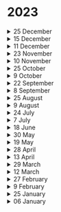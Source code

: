 # 2023

<details>

<summary>25 December</summary>

#### Improvements:

* The license-allowed maximum phone number information for the company is displayed on the top of the settings page of the Callback Phishing product to improve the visibility of the company’s license options.
* The information panel is added to the campaign creation wizard’s target user selection step to inform the system user that users who do not have phone numbers will not receive MFA scenarios in the Phishing Simulation, the Smishing Simulation and the Quishing Simulation products.
* The “Instant Report Message” display speed is increased after some performance improvements in the add-in API for the Microsoft Outlook Desktop Add-In.
* The whitelabeled company’s login screen is displayed instead of the default one if there is an error in the SAML Provider’s error situations related to the SAML configuration.
* The Last Clicked and the Times Clicked column labels are renamed to “Last Scanned” and “Times Scanned” under the Scanned QR Link tab of the campaign details of the Quishing Simulator product.
* Platform’s LDAP integration configuration UI now supports BaseDN and Relative DNs for user object searches for better integration with enterprise-wide LDAP / Active Directory-owning customers.

#### Bug Fixes:

* A bug is resolved where customers without a valid Awareness Educator product license get an error message while creating a new phishing campaign in the Phishing Simulator product.
* A bug is resolved where the excluded IP address is visible in the reports in the Phishing Simulator product.
* A bug is resolved where the recurrences count does not match with the list of recurrences for the multifrequency quishing campaign in the Quishing Simulator product.
* A bug is resolved where exported and downloaded excel/pdf file content does not match with the quishing campaign manager’s UI in the Quishing Simulator product.
* A bug is resolved where the IP address is not displayed correctly in the IP Restriction field of the editor of Rest API Company Setting.
* A bug is resolved where the UI gets stuck instead of displaying an error message while deleting a preselected email template from a phishing scenario if the scenario is used in a campaign in the Phishing Simulator product.
* A bug is resolved where “Invalid Dialing Notice” is allowed to be saved empty even though it is a mandatory field in the Vishing Simulator product.
* A bug is resolved where an error occurs while applying a filter to a custom field column in the “Add Users o Group” screen of the Target Users manager in the Company Settings.
* A bug is resolved where the “Times Submitted” column value does not match with the “Details” popup window’s title in the Quishing Simulator product’s campaign details.
* A bug is resolved where users with idle status are not changed immediately to expired if the investigation status becomes expired in the Incident Responder product.
* A bug is resolved where the Attachment type of simulations is not listed under the Type search criteria while selecting the scenarios while creating a new Phishing Campaign in the Phishing Simulator product.
* A bug is resolved where the target user count does not match with the information displayed in the snack bar while importing target users from a Microsoft Excel file in the platform’s Target Users manager.
* A bug is resolved where the MD5 / SHA512 hash filter does not work after Cluster By Subject or Cluster By Reported By grouping is used in the reported emails list in the Incident Responder product.
* A bug is resolved where multiple campaigns start immediately for multiple selected scenarios instead of a single campaign handling each scenario in the Phishing Simulator product.
* A bug is resolved where an empty tooltip is displayed instead of explaining that “SCIM synced users are not editable” for non-editable target users who are synced by SCIM integration in the platform’s target user manager.

#### New Features:

* Enrolling training to the target users who are successfully quished or smished in a campaign by notifying them via an email now is available in the Quishing Simulator and the Smishing Simulator product.
* IP address query against Virus Total’s reputation database is implemented for Virus Total integration of the Incident Responder product.

</details>

<details>

<summary>15 December</summary>

#### Improvements:

* An inappropriate technical error message is replaced with a human-understandable error message in case of a reported simulation email not matched with any of the simulations on the platform in the Microsoft 365 Phishing Reporter AddIn product.

#### Bug Fixes:

* A bug is resolved where the Microsoft 365 Phishing Reporter AddIn product displays a “This is a phishing email” modal dialogue instead of a “Delete reported email” confirmation dialogue in case the “delete reported email after reporting” option is selected in the configuration of AddIn.
* A bug is resolved where target users’ enrollment status is stuck in the “In Progress” state in case of target user is deleted during training attendance before completing the training in the Awareness Educator Product.
* A bug is resolved where target users’ enrollment does not send a Training Completion Certificate in case of target user is deleted during training attendance before completing the training in the Awareness Educator Product.

#### New Features:

* Enrolling training to the target users who are phished in an email phishing campaign by notifying them via email now is available in the [Phishing Simulator ](https://keepnetlabs.com/products/phishing-simulator)product.
* Physical paper printout quishing with individual mail merged PDF generation for the Quishing Simulator product.
* SCORM proxy training delivery artifacts now report to both the Awareness Educator product and the 3rd party LMS while they are running in the 3rd party LMS of the customer.

</details>

<details>

<summary>11 December</summary>

#### Improvements:

* The phishing email template editor’s error message is improved to better explain that more than 10,485,760 characters long emails are not accepted by the platform in the Phishing Simulator product.
* The smishing text template editor is visually improved by removing large margin whitespace from the left part of the editor.
* Adding less than or equal to 25 target users to less than or equal to 5 target user groups now are processed immediately without queuing to prevent the misunderstanding that newly created small-sized companies are not able to start phishing simulation campaigns.
* API documentation is fixed to help customers to use “/api/investigations” without error.

#### Bug Fixes:

* A bug is resolved where MS Outlook Desktop AddIn is unable to report the suspicious email from the Archived mailbox.
* A bug is resolved where the Status is equal to the “Open” filter does not find any results even though there are many reported emails with Open status in the Incident Responder product.
* A bug is resolved where the target users preview does not include the Phone Number column in the target audience selection pane while a new vishing campaign is created in the Vishing Simulator product.
* A bug is resolved where the default port is assumed to be 389 instead of 636 for LDAPS protocol in the LDAP integration in the Company Settings.
* A bug is resolved where an MSSP gets an “Object reference not set to an instance of an object." error message while trying to start a new campaign for its sub-companies by switching to the context of the sub-company in the Phishing Simulator product.
* A bug is resolved where some of the reported emails’ Analysis Source column is empty for the reported emails list in the Incident Responder product.
* A bug is resolved where downloading a Phishing Report displays an error in the Reports item of the platform’s main menu.
* A bug is resolved where the downloaded report for Phishing, Smishing and Quishing simulations including submitted data scenarios has garbage and obfuscated in the “Submitted Data” column of the report in the Phishing, Smishing and Quishing Simulator products.
* A security bug is resolved where search API violates the privacy of companies by returning the data of another company if the OR operator is used at the Filter feature of all table representations all over the platform.
* A bug is resolved where URLs wrapped by Microsoft 365 Safelinks are not parsed correctly for malicious sites in the Incident Responder product.
* A bug is resolved where the Language column filter does not work for the Landing Page Templates table of the Quishing Simulator product.
* A bug is resolved where the Status column’s sort feature malfunctions in the Incident Responder product’s investigation details for found emails table.
* A bug is resolved where required fields are allowed to be submitted as empty in the landing pages editor of the Phishing Simulator product.
* A bug is resolved where the filter does not work in the tags column of the enrollments table of the Awareness Educator product.
* A bug is resolved where the target audience column is not sortable in the Training List table of the Awareness Educator product.



</details>

<details>

<summary>23 November</summary>

#### Improvements:

* Domain allow list API endpoint is improved to return positive HTTP status code instead of 404 not found even if there are no tuples to help 3rd party monitoring tools to understand better that everything is okay, only the result set is empty.
* The terminology for “Exclude from reports” is changed to “Mark as Test” to be compliant with the other simulator products in the Fast Launch feature of the Phishing Simulator product.
* A confirmation dialogue is shown if a sending campaign is tried to be cancelled by the system user to prevent accidental cancels in the Phishing Simulator product.
* A confirmation dialogue is shown if an idle campaign is tried to be launched by the system user to prevent accidental launches in the Phishing Simulator product.
* An information pane is displayed to inform the system user how many target users will not receive the simulation if their phone numbers are not present while sending MFA scenarios in the Phishing and Smishing simulator products.
* Call distribution settings are reorganized to be compliant with the other simulator products in the Vishing Simulator product.
* An information pane is displayed to inform the system user how many target users will receive the enrollment of training only via email because their phone numbers are not present while optional enrolling via SMS in the Awareness Educator product.
* LDAP Integration Path information now accepts LDAP connection string in Server URL representation format like “ldap\[s]://ldapserver\[:389]" as well as FQDN hostname.
* The report details of the training enrollments now display SMS sending information for the enrollments optionally engaged via SMS message delivery in beside to email delivery.

#### Bug Fixes:

* A bug is resolved when an error message is displayed while a global search is used after the Cluster by Reported by option is selected in the Incident Responder product.
* A bug is resolved where analysis is not marked as finished if there is no analysis engine defined in the Incident Responder product.
* A bug is resolved where training enrollment email sending does not start if the target users in a target user group are changed just before email sending in the Awareness Educator product.
* A bug is resolved where saving a campaign after editing its name fails with an internal server error in the Phishing Simulator product.
* A bug is resolved where the status of a training enrollment is stuck as “Not Delivered” status even if it is successfully delivered after the Resend functionality in the Awareness Educator product.
* A bug is resolved where parsed URL lists are different from each other when the same email is reported by 3 different Phishing Reporter AddIns.
* A bug is resolved where only one user is imported when the search functionality reduces the result set of displayed users into a single user for all users fetched from LDAP.
* A bug is resolved where a custom permission role defined by a reseller and shared with its sub-companies is not visible by the sub-company in the platform.
* A bug is resolved where the downloaded reports contain encrypted and non-human representations of submitted data values in the Phishing, Smishing and Quishing Simulator products.
* A bug is resolved where the analysis source is empty for the emails which are discovered by a playbook in the Incident Responder product.

#### New Features:

* Enrolling training to the target users who are successfully smishied or quished in a campaign now is available in the Smishing Simulator and the Quishing Simulator products.
* Training enrollments now have their own names instead of training names to prevent conflicts if the same training is enrolled at different times.
* The Incident Responder product now introduces a new functionality that allows to search of emails by MD5 or SHA512 hashes of the attachments included in the reported emails.

</details>

<details>

<summary>10 November</summary>

#### Improvements:

* “Social Engineering Summary Report” is released under the Advanced Reports menu.
* Some improvements to the Email Threat Simulator product are developed to make it work better, be more reliable, and stronger.
* Took out the "NEW" button from the recurrences section in the phishing campaign instance view because it's meant for creating instances of campaigns, not recurrences in the Phishing Simulator product.
* The warning messages are improved to better clarify and guide the user if there are no marked as default email notification templates for the first enrollment, reminder and certificate delivery notification email templates in the Awareness Educator product.
* Some Canada region phone numbers are added to the platform to use with the Smishing Simulator product, the Vishing Simulator product and the MFA Phishing Scenarios in the Phishing Simulator product.
* LDAP integration’s LDAPS protocol definition is improved by adding support to standard “ldaps://ldapserver:636” like URL schemed LDAP connection strings.
* Switch Company feature for reseller companies now better performs case-insensitive searches for the Turkish language.
* The company brand logo has been changed to match the latest one in the Swagger API documentation.
* The reported email trend graphic in the dashboard is improved to prevent dots from overlapping if the numbers are many.
* Microsoft Exchange connectivity library is advanced to the latest version to better support the latest Microsoft Exchange servers for the Incident Responder product.
* URL modified by the Safelinks security feature of the Microsoft 365 platform now is resolved to its original URL and the original URL is being analyzed by the Incident Responder product.
* The Text to Speech provider access is retried for the second time within 3-second timeout to give it a second chance to recover and not break the current conversation in the Vishing Simulator product.

#### Bug Fixes:

* A bug is resolved where submitted data does not persist if the MFA Scenario is engaged in the Phishing and Smishing Simulator products.
* A bug is resolved where the status column lists “Moving to trash” even if the action is selected as “delete email”.
* A bug is resolved where the MFA Code option is displayed disabled even if there is at least one MFA Code Submission human behaviour for the campaign resend action in the Phishing Simulator product.
* A bug is resolved where the UI does not transition to the enrollments page if the “Training delivery for your LMS” option is enabled during the enrollment of a training.
* A bug is resolved where the excluded domains containing dash and underscore characters are being analyzed by the Incident Responder.
* A bug is resolved where reporters are not stored for the Direct Email Creation (DEC) for Microsoft 365 feature users who report suspicious emails with the Phishing Reporter AddIn.

#### New Features

* The new product, Quishing Simulator, is now available. It allows our customers to simulate QR Code based social engineering attacks through emails.
* Submitted data is stored in the platform as manipulated and masked to protect the privacy of the target users by default. We delivered a functionality for pentester partners that gives the power to store the target users’ submitted data encrypted but reversibly displayable. This option is enabled only for companies who would like to store their target users’ submitted data reversibly encrypted in the Company Settings / Privacy / Data Privacy configuration. This option can only be enabled by the company itself, not by the support representatives. The other companies continue to store the data irreversibly masked.
* The reseller companies are now able to give permission to their sub-companies to access the training of the external vendors as a self-service during sub-company creation or editing the existing sub-company if the license option permits without getting help from the account manager.
* AI voices in the Vishing Simulator product’s Vishing Templates are now previewable through the UI of the product during editing of the templates, selecting templates for a campaign, displaying templates in the campaign details, etc.

</details>

<details>

<summary>25 October</summary>

#### Improvements:

* The scheduled start time is prefilled with the current date time and user preferences’ time zone settings during the edit of the campaign in the Phishing Simulator product.
* Unknown characters are stripped out from the target users’ phone numbers to reformat them to make them usable by the telco providers.

#### Bug Fixes:

* A bug is resolved where LDAP target user synchronization does not update phone numbers after the first synchronization in the platform’s target user management module.
* A bug is resolved where the date time is displayed as 01/01/1970 for the report details for a campaign which is scheduled for the future in the Phishing Simulator Product.
* A bug is resolved where “start time” is displayed word wrapped in the Apple Safari browser in the Phishing Simulator product’s new Campaign wizard’s schedule date time pane.
* A bug is resolved where the Time Zone is displayed as UTC instead of the system user’s preferred time zone, but the preselected date time is displayed in the browser’s default time zone in the Phishing Simulator product’s new campaign wizard’s scheduled date time pane.
* A bug is resolved where the time zone for the date time is double calculated and shows the wrong time in the Start Date column of the enrollments table for the Awareness Educator product.
* A bug is resolved where a button disappears from the editor if the label of the button is completely deleted in the WYSIWYG HTML Editor, now it displays “No Label” instead of disappearing.
* A bug is resolved where the Last Sending Status is fixed to “Not Delivered” even though the enrollment is resent to that user successfully.

#### New Features

* Enrolling training to the target users who are successfully phished in a phishing campaign now is available in the Phishing Simulator product.

</details>

<details>

<summary>9 October</summary>

#### Improvements:

* Sorting by the description column functionality is removed from the training list since it is useless in the Awareness Educator product.
* Resend functionality in the Awareness Educator product now able to function for “No Response, Exam Results, Progress, and Sending Report” kind of target user lists.
* The Vishing Simulator product now waits a shorter amount of time to detect more digits than the expected digits input.
* Automatic checking of successfully delivered attack vectors within the target email address is now checked in all the mailboxes instead of only inbox in the Email Threat Simulator product.
* Successful completion of the exam award certificate is visually aligned in the Awareness Educator product.
* Multilingual trainings are shown at the top to easily identify them if the training list is filtered by language column with multiple languages selected filter.
* Microsoft Outlook Desktop add-in is improved to report suspicious emails with a DLP-compatible method to help DLP solutions successfully check the reported emails.
* The Date Created column is added to the exported XLS/PDF file of the training list.
* The warning dialogue informing the system user that there is no default certificate for the company now explains the situation and directs the system user with a better understandable message.
* The sorting feature of the Scan Status column is removed from the investigations table of the Incident Responder product.
* Verify domain icons are aligned vertically in the Allowed Domains settings view of the company.
* The phishing reporter settings page responding with “HTTP 404 NOT FOUND” status code during phishing reporter addin generation is changed to “HTTP 200 OK” to support better integration with 3rd party monitoring tools to indicate that there is no error, the progress continues and the result is still empty.
* Text message length of 160 characters limit is now checked omitting merge tags to help system users to use more characters in the short message text templates.
* Company LDAP Settings page responds with “HTTP 404 NOT FOUND” status code if there is no configured LDAP setting is changed to “HTTP 200 OK” to support better integration with 3rd party monitoring tools to indicate that there is no error, the settings page is empty.

#### Bug Fixes:

* A bug is resolved where the user count is different than the selected user count in the enrollment reports bulk operations feature in the Awareness Educator product.
* A bug is resolved where the opened email count in the card of enrollment report displays the wrong number after the resend functionality is used in the Awareness Educator product.
* A bug is resolved where custom role creation fails with “permission resource id is invalid” for system users who try to assign permissions for resend functionality of the Awareness Educator product.
* A bug is resolved where the deletion of the reseller company causes inconsistencies for the sub-companies of the deleted reseller company.
* A bug is resolved where exam results are not shown for the target users who attended the exam with the link provided by the resend functionality of the Awareness Educator product.
* A bug is resolved where the frequency schedule display window shows invalid formatted date time values in the Phishing Simulator product’s create a new campaign summary page.
* A bug is resolved where the results column is filtered to match the undetected value and does not show in-analysis status rows.
* A bug is resolved where the “Email failed to send” item is missing in the pie chart of creation of enrollment by phishing campaign results in the Awareness Educator product.
* A bug is resolved where pie chart items are inappropriate if the attachment method of phishing is used in the creation of enrollment by phishing campaign results in the Awareness Educator product.
* A bug is resolved where the “Submitted data” and “Email failed to send” items are missing if the “Data Submission” method scenario is selected in the creation of enrollment by phishing campaign results in the Awareness Educator product.
* A bug is resolved after editing of an enrollment fails with the error “date time is invalid” in the Awareness Educator product.
* A bug is resolved where the frequency is displayed empty instead of one-time if the phishing campaign is Fast Launch in the Phishing Simulator product.
* A bug is resolved where the Clicked tab is missing in the campaign reports summary page of the Phishing Simulator product.

#### New Features

* Direct Email Creation now supports email distribution settings like send immediately, send in the selected business days and hour ranges and bulk sending limits.
* A new Schedule and Distribution feature is added to the Phishing Simulator product.
* The Awareness Educator product now optionally supports sending training enrollments over SMS as well as email.
* The Smishing Simulator now support multiple scenarios in a campaign, multi-frequency smishing simulation in a campaign like the Phishing Simulator product has.

</details>

<details>

<summary>22 September</summary>

#### Improvements:

* The multifrequency scenario schedule display window is visually improved in the campaign creation summary page of the Phishing Simulator product.
* The scenario name is now displayed for each target user row in the exported report of the Phishing Simulator product.
* Supported subdomain count for Attachment type of scenario phishing domains is increased in the Phishing Simulator product.
* Some new caller local Türkiye phone numbers have been added to the Vishing Simulator product.
* SIEM Integration worker process is completely separated from the platform and now has its own standalone working environment to increase performance and to be compliant with some of the regulations.
* All the content for Phishing, Smishing, and Vishing simulators is now made available for all companies.
* The "Date Created" column is added to the training list table (by default added as hidden) in the Awareness Educator product.
* Multilanguage training now is easily identifiable with the help of an improved filtering feature in the Awareness Educator product.

#### Bug Fixes:

* A bug is resolved where editing of an existing Smishing Campaign does not bring the target user group preselected with the previous values in the Smishing Simulator product.
* A bug is resolved where the evaluation and calculation of attack vectors containing emails delivered to mailboxes other than the inbox are not calculated correctly in the Email Threat Simulator product.
* A bug is resolved where an MFA scenario was sent to target users who did not have a phone number in the Phishing Simulator product.
* A bug is resolved where the reminder end date is displayed differently on the enrollment details page compared to the selected end date at the enrollment creation page in the Awareness Educator Product.
* A bug is resolved where “delivery start - end” information is displayed incorrectly for scheduled multifrequency recurrences of the phishing simulation scenario deliveries in the Phishing Simulator product.
* A bug is resolved where the training list export result does not match with the UI’s training list table in the Awareness Educator product.
* A bug is resolved where filter functionality on the “tags” column of the training list table does not work properly in the Awareness Educator product.
* A bug is resolved where filter functionality causes issues in the "Email Delivery" column of the Campaign Manager page in the Phishing Simulator product.
* A bug is resolved where “Clicked Link” tab is not visible in the campaign report of the Phishing Simulator product.
* A bug is resolved where the MFA Code Submission popup window is displayed broken when it is combined with some of the Phishing Landing Page templates.
* A bug is resolved where system users with company admin roles are unable to start a Phishing Campaign in the Phishing Simulator product.
* A bug is resolved where the scroll page functionality does not work properly for some of the previewed templates in the Phishing Simulator product.
* A bug is resolved where the count of MFA scenario responders at the report summary and resend widget don’t match.
* A bug is resolved where search functionality does not properly in the Data Submit tab of the phishing campaign report in the Phishing Simulator product.
* A bug is resolved where a search failed for custom fields in the Vishing Simulator product’s report pages.
* A bug is resolved where the vishing campaign reports’ Users tab’s last two columns are frozen and not scrollable in the Vishing Simulator product.
* A bug is resolved where the Last Name column is not frozen even if it is selected to be a frozen column in the Vishing Simulator product.
* A bug is resolved where the second column is frozen if only the first column is switched as a frozen column.
* A bug is resolved where validating an allowed domain sometimes fails with the error “Nullable object must have a value.” in the platform Company Settings module.

#### New Features

* The platform now enables resend functionality in the Awareness Educator product.

</details>

<details>

<summary>8 September</summary>

#### Improvements:

* SCIM Integration now syncs and manages target users’ phone numbers as well as other fields.
* Save functionality of the Edit component of Reported Emails in the Incident Responder product is improved to make users feel that changes are committed successfully.
* Internal development version information is implemented in the Outlook Desktop AddIn and the Diagnostics Tool products to improve support engineers’ productivity.
* An auto investigation is limited to run 300 parallel auto investigations on each defined platform like Microsoft 365, Google Workspace, and Exchange Web Services to protect the mailing platform from high demands.
* Investigation delete action now drops all waiting delete requests from the queue if the investigation is cancelled to ensure that it is completely cancelled.

#### Bug Fixes:

* A bug is resolved when exporting the “sent attacks” page listing in the report of the Email Threat Simulator product.
* A bug is resolved where some users’ Outlook Desktop AddIn is not started during Outlook Startup even if it is marked and monitored by the Diagnostic Tool by iterating the corresponding Windows registry configuration for each user profile on the workstation.
* A bug is resolved where the text message template and landing page template are not preselected during the edit of the Smishing Scenarios.
* A bug is resolved where the scenario name filter is not working in the Smishing Simulator product’s reports.
* A bug is resolved where target user selection behaves like it is not selected even if it is actually preselected during duplication for the phishing campaign.

#### New Features

* The platform currently enables the delivery of multiple Phishing Simulations to target users via a pre-scheduled Phishing Campaign at specified intervals aka Sending Frequency.

</details>

<details>

<summary>25 August</summary>

#### Improvements:

* Azerbaijan language support is added to the Phishing Simulator and Smishing Simulator products’ text, email, and landing page templates.
* The notified email template now is sent with the company’s local timezone instead of UTC in the Incident Responder product.
* An error message is displayed if background requests are not responded to within 5 seconds by the server to raise the awareness of the user about slow network issues between the front-end and back-end communication.
* New merge tags {CURRENT\_DATE}, {CURRENT\_DATE\_PLUS\_10\_DAYS}, {CURRENT\_DATE\_MINUS\_10\_DAYS}, {RANDOM\_NUMBER\_1\_DIGIT}, {RANDOM\_NUMBER\_2\_DIGITS}, {RANDOM\_NUMBER\_3\_DIGITS} are introduced for Phishing Simulator, Smishing Simulator, Vishing Simulator products and for Landing Pages.
* “Invalid input message” is vocalized to users who enter more than expected digits in the Vishing Simulator product.
* A predefined limit with value 3 parallel investigation tasks is implemented for Outlook Desktop Add-In Phishing Reporter product to protect Workstations from resource outage because of aggressive parallel investigation tasks.
* Several enhancements have been made to boost the overall platform's performance.

#### Bug Fixes:

* A bug is resolved where delete report icon is disabled and delete report action is inoperable in the Phishing Simulator product’s reports page.
* A bug is resolved where notification email is not sent to reporter user if “mark as undetected”, “mark as malicious”, “mark as phishing” options are selected and “notify to reporter” action is configured in the playbook of the Incident Responder product.
* A bug is resolved where editing of reported email attributes are not saved if the tags field is leaved empty in the Incident Responder product.
* A bug is resolved where SCORM 2004 proxy packages fire some annoying error popup messages about missing SCORM parameters on the 3rd party LMSes.
* A bug is resolved where SCORM 2004 proxy packages expects student\_id parameter in a wrong way instead of learner\_id.
* A bug is resolved where the filter by “Campaign Name” column functionality is not working properly in the Phishing Simulator product’s campaign report page.
* A bug is resolved where the sort by “Create Date” column functionality is not working properly on the Vishing Simulator product’s Vishing Templates page.
* A bug is resolved where an error is displayed if “Bosnian (Bosnia and Herzegovina)” language is selected in Vishing Templates search panel during a Vishing Campaign creation in the Vishing Simulator product
* A bug is resolved where the search fails with “column ‘name’ does not exists” error message in the Phishing Simulator product’s report page.
* A bug is resolved where the phone call is hung up eventually without warning the user if the user does not respond to an input prompt in a meantime in the Vishing Simulator product.
* A bug is resolved where the “invalid input message” was vocalized with a different language model than the Vishing Template configured in the Vishing Simulator product.
* A bug is resolved where inactive analysis engines continue to analyze the components of reported suspicious emails in the Incident Responder product.

#### New Features

* The platform now includes integration with AnyRun sandbox, enabling customers with a subscription to AnyRun to analyze the attached files and URLs in reported suspicious emails.

</details>

<details>

<summary>9 August</summary>

#### Improvements:

* Resend vector icon is replaced with an improved one to utilise crisper and clearer rendering by Apple Safari browsers.
* If the previous attempt encountered an error, the scheduling of a vishing simulation call is adjusted to take place within the next 3 minutes.
* Loading performance is improved when grouping the reported emails by the “Reported By” field of the “Clustered By” feature of the Incident Responder product.
* Language information is displayed for the scenarios while displaying the scenario list during the campaign creation process of the Smishing Simulator and Phishing Simulator products.
* Custom target user fields are now displayed in the Phishing, Smishing and Vishing reports and reports are exported as excel / pdf files.
* Enhancements to the Incident Responder product have led to improved performance.
* Migrating the Microsoft 365 Add-In from Microsoft 365's Rest API to EWS SOAP API due to the deprecation of Rest API by Microsoft.

#### Bug Fixes:

* A bug is resolved where the exam scores for target users are displayed wrong if the SCORM content has the ability to restart the exam from scratch in the Awareness Educator product.
* A bug is resolved where a phishing campaign creation is blocked with an error message “at least a user must be in the selected target group” even if there is a user in the newly created target users group in the Phishing Simulator product.
* A bug is resolved when a system user with a custom access permission role hits a permission denied error message during the creation of a new phishing campaign even if he/she has phishing creation permission set in the Phishing Simulator product.
* A bug is resolved where filtering is not working on the scenario name column in the sending report page of the Smishing Simulator product’s report details.
* A bug is resolved where filtering is not working on the phone number column in the sending report page of the Smishing Simulator product’s report details.
* A bug is resolved where details of a deleted SCORM Content training are not shown in the Trash tab of the Awareness Educator product.
* A bug is resolved where an invalid number is displayed for the target user count of the “Email failed to send” field in the resend feature of the Phishing Simulator product.
* A bug is resolved where the reported email’s attachment name is not the subject of the actual reported email, instead, it is the subject of the report notification email’s subject in the Outlook Desktop Add-In product.
* A bug is resolved where sorting is not working for some columns (category, target user, status) in the Awareness Educator product’s enrollments page.

#### New Features

* A new switch mode is introduced for the transition between “listing all sub-companies” and “filtered listing of sub-companies by at least 3 characters typed” for reseller companies to protect sub-companies' privacy on switch company feature.
* {FULLNAME}, {FIRSTNAME}, {LASTNAME}, {COMPANYNAME} merge tags are now available for Smishing Text Templates.
* {FULLNAME}, {FIRSTNAME}, {LASTNAME}, {COMPANYNAME} merge tags are now available for Vishing Text to Speech Templates.

</details>

<details>

<summary>24 July</summary>

#### Improvements:

* A typo error for an error message while displaying if the system user omits the mandatory merge tag “{PHISHINGURL}” in the text message template in the Smishing Simulator.
* Advanced Reporting page is visually improved to support multiple reports presentation.
* The resolution of the “resend” icon for Safari browsers has been enhanced to provide a crystal-clear visualisation in the Phishing and Smishing Simulator products.
* Report load time is improved for the Phishing and Smishing Simulator products.
* Text to Speech voice representation tags are separated by Language (Accent) + Voice Model in the Vishing Simulator product.
* Field character limits are increased from 64 characters to 256 at the Target User and Target Group modules of the platform to be aligned with SCIM integration limits.
* Phone call distribution is reimplemented to align all the calls back to back with a couple of minutes delay in the Vishing Simulator product.
* Calling phone numbers are alphabetically ordered and the phone number group of the Company’s origin country is displayed first to help Companies to access their local numbers easier.
* The Vishing Simulator product now shows a historical display of each resend action for the calls.
* During template selection for a new campaign preparation in the Phishing, Smishing, and Vishing Simulator products, the company's preferred language is now prioritised and displayed first.
* To prevent system users from accidentally writing or pasting a domain name containing invalid characters, a domain name validation feature has been implemented.

#### Bug Fixes:

* A bug is resolved where “not responded” status is displayed instead of “Calling Error” status for incomplete phone numbers in the Vishing Simulator product.
* A bug is resolved where the online payment system fails to complete the purchase because of an integration parameter change.
* A bug is resolved where Voice Model names are displayed in the Language list at the Vishing Simulator product.
* A bug is resolved where Microsoft Exchange investigation is unable to find some of the emails because of a timezone issue.
* A bug is resolved where distribution calculation is wrong if a single target user is selected for simulation campaigns in the Phishing and Smishing Simulator products.
* A bug is resolved where the MFA Submission popup window appears before collecting data for Data Submission phishing methods for the double page landing page designs in the Phishing and Smishing Simulator products.
* A bug is resolved where VirusTotal integration is not working properly.
* A bug is resolved where suspicious email reporting fails for some UTF-16 encoded email in the Phishing Reporter.

#### New Features

* A new advanced report “Phishing Activity Reports” is introduced in the platform.
* The platform now introduces account privacy, granting companies control over the support representative access policy.
* The exported PDF/Excel files of training results now include individual scores for multiple quiz attendances.
* The platform has been enhanced to enable MSSP resellers to create Phishing and Smishing campaigns on behalf of their sub-companies.

</details>

<details>

<summary>7 July</summary>

#### Improvements:

* A typo error for “continuous” word is fixed in the Email Threat Simulator Product.
* A new logo for the Smishing Simulator Product is introduced and replaced with the old one.
* Text message templates are now shared with sub companies with the help of “Make Available For” feature in the Smishing Simulator Product.
* The data collected via Data Submission Phishing Scenarios are stored and displayed masked to protect privacy of the phished target users.
* Exchange Web Services integration now supports AND/OR operators for top level filtering in the Incident Responder Product.
* UI of Voice selection is improved and easy to select desired Voice by separating Language and Voice model in the Vishing Simulator Product.
* Turkey phone numbers are added to deliver SMS messages from Turkey prefixed numbers to customers located in Turkey for Smishing Simulator and MFA Phishing Methods.
* Cyber-X Ray analysis engine is improved to classify analysis results with null or empty string return from Cyber-X Ray as Undetected.
* Direct Email Creation consent creation for companies which use whitelabelling feature are now available in the platform.

#### Bug Fixes:

* A bug is resolved where training enrollments of sub companies of resellers are displayed under reseller company context in the Awareness Educator Product.
* A bug is resolved where target user selection by phishing campaign human behaviour results for a training enrollment was broken in the Awareness Educator Product.
* A bug is resolved where permission denied error is displayed while trying to play SCORM Proxy training content package on a 3rd party LMS in the Awareness Educator Product.
* A bug is resolved where download package action is displayed for all kind of enrollments.
* A bug is resolved where the vishing template column width is too narrow and unable to display the template name in some sort of low resolution displays in the Vishing Simulator Product.
* A bug is resolved where alphabetical ordering is not working for the Category column of the training list in the Awareness Educator Product.
* A bug is resolved where the user count with no response status is displayed as 0 for the phishing campaigns resend to no response statused users feature in the Phishing Simulator Product.
* A bug is resolved where landing page previews are unable to scroll down the content in some cases.
* A bug is resolved where all kinds of training enrollments have “Download Package” is now restricted to only “SCORM Proxy” type of training Enrollments in the Awareness Educator Product.
* A bug is resolved where target users are duplicated and receive multiple times of the same Phishing and Smishing Simulation attack emails after editing instances of Phishing or Smishing campaigns.
* A bug is resolved where the email / sms delivery distribution calculation message is irrelevant in case of single target user selection situations in the Phishing Simulator and Smishing Simulator products.
* A bug is resolved where MFA Scenario displays MFA Code Submission popup window in the first page of Data Submission phishing scenarios with 2 landing pages, now it is displayed prior to the last page display.
* A bug is resolved where access permission definitions for some parts of Smishing Simulator product are grouped under No Name hive.
* A bug is resolved where Outlook Desktop Add-In is unable to send reported email as an attachment to Cc and Bcc recipients.



</details>

<details>

<summary>18 June</summary>

#### Improvements:

* A situation that creates the perception that the simulation does not start has been improved when too many target user groups are selected during phishing simulation creation.
* The platform’s main menu items are reordered to present the different simulation products together.
* Advanced reporting is visually improved by hiding unnecessary tabs, expanding the fields to display the whole numbers, etc.
* Security of the platform is enhanced by applying improved encryption in configuration files.
* The system users who are able to log in into the platform with their credentials are now warned with a meaningful warning message that briefly explains why they will not be able to use the platform if license is expired, their company is inactive, or their account is inactive.

#### Bug Fixes:

* A bug is resolved where the phishing simulation reports table is not default sorted by Date Created column while it is opened for the first time.
* A bug is resolved where the target users count is displayed as 0 if different sub company target users groups are selected by the reseller system users while enrolling awareness training for their sub companies in MSSP model way of usage in the Awareness Educator product.
* A bug is resolved where an internal server error is thrown while defining a filter based on the date created field in the Incident Responder product’s Integrations module.
* A bug is resolved where the “X-Anchor Mailbox Header” checked option is not saved while saving Mail Configuration for EWS in the Incident Responder product.

#### New Features:

* The platform now allows customers to deliver Awareness Trainings as SCORM Cross Domain files to their third party Learning Management Systems from the Awareness Educator product.
* The platform now introduces a new phishing simulation product named Smishing Simulator to give the ability for customers to deliver phishing attack simulation through Short Message System (SMS) of mobile operators.
* A new phishing scenario method Multi Factor Authentication (MFA) is introduced to give the customers more sophisticated phishing simulations in the Phishing Simulator and Smishing Simulator products.
* Platform now introduces more realistic voice models as artificial intelligence driven Text to Speech in the Vhishing Simulator product.

</details>

<details>

<summary>30 May</summary>

#### Improvements:

* Platform’s common terminology is improved by changing “URL” wording to “Link” at the Clicked tab of Phishing Simulation Report Details page.
* “Vishing” product name is changed to “Vishing Simulator” to make it compatible with the other Simulator products of the platform.

#### Bug Fixes:

* A bug is resolved where the recent campaigns widget becomes empty after a click on a campaign at the Dashboard’s Recent Campaigns widget.
* A bug is resolved where the Job Details table shows duplicate empty rows for each single not imported target user row.
* A bug is resolved where difficulty level is shown as easy instead of hard for attachment method phishing scenario email templates which are created with difficulty level hard.
* A bug is resolved where multiple phishing scenario preview tab headers are visually broken at the Phishing Simulator Report Detail Preview page.
* A bug is resolved where search for phishing campaigns at the Awareness Educator’s “Send Training by Campaign” feature dumps an error message instead of filtering the campaigns.
* A bug is resolved where invalid input error message is displayed while launching a campaign with multiple phishing scenarios count is more than the number of selected target users.
* A bug is resolved where delivery of a phishing simulation email logs are displayed unordered in the Phishing Simulator Product.
* A bug is resolved where multiple records are saved at Allowed Domains list if adding a new domain editor’s SAVE button is clicked multiple times instantly.
* A bug is resolved where calculated target group count for selected target groups are not equal to the total target groups count at the pagination label Target Audience selection at creating a new Phishing Campaign or creating a new Vishing Campaign.
* A bug is resolved where the NEXT button occasionally becomes disabled if all the groups are selected during creation of a new Phishing Campaign.

#### New Features:

* Reseller companies’ system users now are able to mark the domains of their sub companies as verified.

</details>

<details>

<summary>19 May</summary>

#### Improvements:

* The Vishing Templates with the same language as the company’s preferred language now are displayed first in the Vishing Simulator Product.
* An error message is changed from "Plugin already exists" to “Attack vector already exists” in the Email Threat Simulator Product.
* Main domain prerequisites now are displayed in detail to guide the system user how to configure CNAME record on their DNS in the Company Settings’ White Labelling feature.

#### Bug Fixes:

* A bug is resolved where selecting target groups for a phishing campaign fails with a network error in the Phishing Simulator Product.
* A bug is resolved where selecting target groups displays a warning message informing that there are target users with unverified domain names for the selected target groups even if there is no unverified domain names in the target users list in the Phishing Simulator Product.
* A bug is resolved where training enrollment starts with no users if the selected target groups contain only inactive users or active users with unverified domain names in the Awareness Educator Product.
* A bug is resolved where the {OWNER} merge tag is replaced with an email address instead of name and surname for notification email templates while reporting suspicious email and while processing a playbook.
* A bug is resolved where target users eventually disappear when they are synced through an LDAP configuration containing multiple email domain names evaluation rules with OR operator in the target users management module.
* A bug is resolved where investigation is not able to find the emails if the reported emails contain multiple URLs that are evaluated with AND operator in the Incident Responder Product.
* A bug is resolved where search filters for name, language, and difficulty level don’t work at the Vishing Templates selection step of a new Vishing Campaign creation process in the Vishing Simulator Product.
* A bug is resolved where the sorting by date created feature does not sort results as expected in the Campaign Reports of Reports.
* A bug is resolved where the UI gets stuck while uploading multiple trainings with different languages in the Awareness Educator Product.
* A bug is resolved where the status of target users which are rejected to be inserted or updated are stuck as “Waiting” even if the target user import job is finished.
* A bug is resolved where sending status is not updated even if the phishing simulation email is already delivered to the target user.

#### New Features:

* The Phishing Simulator Product introduces a new feature that allows applying phishing scenarios randomly for each target user during execution of a phishing campaign if multiple phishing scenarios are selected during campaign creation.

</details>

<details>

<summary>28 April</summary>

#### Improvements:

* The Vishing module customers from Türkiye now have the ability to make vishing simulation calls from Türkiye originated MSISDN phone numbers.
* Verification reasons for Verified domains marked as “by Primary Domain” are renamed to “as Primary Domain” to avoid misunderstandings in the Domain Allow List feature.
* Current primary domains of all customers are marked as Verified with “as Primary Domain” reason for all the companies in the platform, because it is the default behaviour of our platform during company creation.

#### Bug Fixes:

* A bug is resolved where error code 500 is thrown while editing a target user by changing the letter case but keeping the value the same for the email field only.
* A bug is resolved where an error “domain already exists” is encountered when a company system user tries to add a new domain to their Domain Allow List.
* A bug is resolved where the details popup window is not displayed for the Awareness Educator’s Enrollment’s reports.
* A bug is resolved where unable to save IBM-X Force integration configuration in the Incident Responder module.
* A bug is resolved where automatic evaluation of successful attack vector deliveries fail to mark the attack vectors with correct status and result indicator, where this causes all of them to reside in “in progress” status but marked with “success” results in the Email Threat Simulation module.
* A bug is resolved where sometimes new attack vector upload tasks fail with an error in the Email Threat Simulation module.
* A bug is resolved where enrolled training is still in “Sending” status even if it is completed by the target user in the Awareness Educator module.
* A bug is resolved where unable to import target users via LDAP integration in some situations while using the LDAP search feature.
* A bug is resolved where error is thrown while searching for an email in the details page of a phishing simulator’s reports.
* A bug is resolved where unable to show Error status for a phishing campaign that failed to send phishing emails to whole recipients.
* A bug is resolved where the status of a phishing campaign’s status remains in Processing state even if all the target users have Delivered statuses.
* A bug is resolved where the details of a phishing email sent report shows irrelevant statuses.
* A bug is resolved where some job details statuses are marked as an empty status during target user import job.
* A bug is resolved where different filters are generated for the reported suspicious emails by Microsoft 365, Google Workspace and Microsoft Outlook Desktop add-in while expecting them to behave in the same way.
* A bug is resolved where the label “Show Confirmation message when reporting email” has a misspelled word "messsage" which is fixed by changing it to "message".

#### New Features:

* Unattended uninstaller is developed and delivered with the Phishing Reporter Diagnostics Tool install base.
* Unattended uninstaller is developed and delivered with the Phishing Reporter Microsoft Outlook Desktop Add-in install base.
* Owner column is added to the view of found incidents after investigation of the Incident Responder to display in which email box the incident is found.

</details>

<details>

<summary>13 April</summary>

#### Improvements:

* A new column named as Verification is added to the Domain Allow List table to clarify the verification method of the verified domains.
* In Virus Total integrations of Incident Responder, now it is possible to define a minimum threshold for the number of positive findings to decide whether an investigation is malicious or not.

#### Bug Fixes:

* A bug is resolved where the Phishing Reporter add-in customization fails to save a custom message for “Turn off email forwarding for reported Phishing Simulation Emails” configuration item for the first time it is configured.
* A bug is resolved where a text to speech (TTS) step editor in the Vishing Module fails to update TTS messages shorter than 500 characters and displays error message "The property Text can not be more than 500 characters".
* A bug is resolved where searches fail if there is a custom field definition in the Target User table.
* A bug is resolved where the “Send calls over” property shows 7 weeks instead of 1 week at the Distribution section during edit of a Vishing Campaign.
* A bug is resolved where the Landing Page Templates navigator could not scroll the displayed template when it showed the last template and returned to the previous ones.

#### New Features:

* Platform now introduces the new Direct Email Creation feature for Microsoft 365 customers simulating phishing to create phishing simulations emails directly in the mailboxes via Microsoft 365 API.
* Inactive target users are now really inactive, they will not receive phishing simulation emails, training enrollments and vishing simulation calls anymore.
* Platform now warns the system users while choosing target users for training enrollment and phishing simulation if the selected target users have unverified domains.
* Platform now warns and prevents the system users to start a new email threat simulation targeting the email address which belongs to an unverified domain.
* The first created system user’s email domain of a newly created company is added to the Domain Allow List as verified domain with “Verified by Primary Domain” rule.

</details>

<details>

<summary>29 March</summary>

#### Improvements:

* The Incident Responder module’s playbook rule editor is improved by allowing one and two characters long filename extensions in the filter.
* The statuses are visually improved and standardised in the Enrollments screen in the Awareness Educator module.
* “if analysis results” label is visually improved to lay on the same baseline with the nearby operands or operators in the rule editor in the Incident Responder module.

#### Bug Fixes:

* A bug is resolved where importing target users from a Microsoft Excel or CSV file fails for the target users already existing in the list with the same email address but mismatching character case.
* A bug is resolved where the Vishing Module is not usable for the reseller companies because of permission issues even though the Vishing Module is available for the sub companies.
* A bug is resolved where investigation finishes earlier than expected without iterating all inboxes on Microsoft 365 service in the Incident Responder module.
* A bug is resolved where the Phishing Reporter Outlook Desktop Add-In creates a duplicate copy of reported email in the reporting user’s inbox if “Turn off email forwarding” option is selected.
* A bug is resolved where the Phishing Reporter Outlook Desktop Add-In continues to send email to the SOC team the reported email even though “Turn off email forwarding” option is selected.
* A bug is resolved where system users with permission to view exam results are unable to view the exam results in the Awareness Educator module.
* A bug is resolved where system users without “Company -> Notification Templates” permissions see ambiguous error messages like \[object Object] are now able to view “no permission to access resource” error messages.
* A bug is resolved where method and language filters do not work at the training list enroll new training screen in the Awareness Educator module.
* A bug is resolved where search action fails with error 500 during Target User import from a file on field mapping page.
* A bug is resolved where notification is not sent for Mark as Phishing, Malicious or Simulation is selected and notify action is added to the playbook.

#### New Features:

* Import or create new Target Users feature now warns the system user to validate the email domains which are newly introduced during import target users from file, create a new target user or automatically create target users via SCIM integration.
* Manual investigation rule editor’s top level boolean operator now can be switched between AND and OR in the Incident Responder module.
* URL’s modified in the reported suspicious emails by the customer’s Forcepoint sandbox tool now are resolved and the original URL is sent to analysis, instead of Forcepoint’s modified URL.
* URL’s modified in the reported suspicious emails by the customer’s Symantec sandbox tool now are resolved and the original URL is sent to analysis, instead of Symantec’s modified URL.
* The Phishing Simulator accumulates email sending logs into a MongoDB instance and shows the sending report related to the target user’s email sending report from MongoDB.
* The Phishing Simulator Open Email and Click Link actions are now evaluated according to robot User Agents and marked as a sandbox activity to distinguish user behaviour from sandbox robot actions.

</details>

<details>

<summary>12 March</summary>

#### Improvements:

* Improved discovery of URLs within a reported suspicious email in Phishing Reporter.
* Improved encryption of email itself and attachments of the reported suspicious email in Phishing Reporter.
* Validation error message is detailed if the target user group is not selected during Phishing Campaign, Vishing Campaign creation and Awareness Educator Training enrollment.
* Attachments of reported emails are now downloaded as password protected ZIP files to protect them from client security solutions for further investigation.
* Tables that overflow their modal window containers are visually improved to fit in the container window.
* Auto detected harmful URLs, IP addresses, files are now automatically added to Incident Responder’s auto investigation rule filters.

#### Bug Fixes:

* A bug is resolved where auto investigation contains duplicate criterias in the auto generated filter.
* A bug is resolved where Awareness Educator enrollments’ Users table contains empty status fields.
* A bug is resolved where submitted data statistics are always shown as 0 for “click link” type of phishing scenarios at Awareness Educator’s enrol training by phishing campaign screen.
* A bug is resolved where target user import from Excel spreadsheet fails if the data contains previously imported users.
* A bug is resolved where the auto analysis rule filter is generated empty at the Incident Responder module in some conditions.
* A bug is resolved where auto investigation at Incident Responder module does not start for multiple criterias.

</details>

<details>

<summary>27 February</summary>

#### Improvements:

* Online payment system now notifies new customers with more relevant "you are welcome" email.
* Phishing Campaign Reports now show the relevant phishing scenario type within the Method column in the product’s UI and exported report.
* Column Category title is changed to Method within email templates listing of Phishing Simulator to establish platform wide stable terminology.
* Phishing Reporter Plugin now attaches the reported suspicious email to the wrapping reporting email with the subject of the actual reported email.
* A meaningful error message is displayed if the target user group is not selected in the Vishing module.
* Incident Responder’s Investigations now shows the name of the play book at the details page’s TRIGGER field as the same as it shows on the Trigger column of Investigations list.
* Phishing scenarios, phishing landing page, phishing email template tags are now visible for tenant companies of reseller companies.

#### Bug Fixes:

* A bug is resolved where reports exported to PDF / Excel files have 0 count for opened attachments scenarios within the Campaign Reports module.
* A bug is resolved where the status filter shows only Stopped enrollments even if Stopped, Sending, Error ones are selected altogether at the status filter within the Awareness Educator module.
* A bug is resolved where Microsoft 365 integration connection test fails on empty testing inbox within the Email Threat Simulator.
* A bug is resolved where malicious attachments cause false positive matches within the auto investigation feature with filtering attachment’s extension, and pure attachment name in the auto generated filter within the Incident Responder module.
* A bug is resolved where the UI is getting stuck while clicking on “What is new?” link at Resource Center.
* A bug is resolved where pagination total numbers are not equal to the total number of incidents in the Threat Sharing module.
* A bug is resolved where the “Rows per page” label overflows its container in the Company Group of Companies page.

</details>

<details>

<summary>9 February</summary>

#### Improvements:

* Improved performance of the heartbeat service of the Outlook Desktop Add-in.
* Status and Result columns are centered to visually improve the Email Threat Simulator’s Scans page.
* Country name is displayed at the right of the caller numbers list in Vishing Module’s Create a new Vishing Campaign page.
* Today and yesterday shortcuts are added to the date range picker component of the manual investigation of the Incident Responder.
* Phishing Reporter’s Diagnostic Tool now able to run on clients that has broken Microsoft Office installation which does not have proper Microsoft Windows’s Registry Key that indicates the location of Microsoft Office installation.
* Phishing Simulator’s Email Notification Template Editor now offers Sans-serif font family selection of the browser’s default Sans-serif font.

#### Bug Fixes:

* A bug is resolved where emails in Microsoft Office 365 mailboxes containing threats are not able to be notified by the notify action of a playbook in the Incident Responder module.
* A bug is resolved where target users are not able to be added into a target users group with an error 405.
* A bug is resolved where a downloaded Microsoft Excel report of a Data Submission type Phishing Campaign Report does not show correct statistics for the Submitted Count column.
* A bug is resolved where the Email Notification Template editor has two button components, “Outlook Button” one is removed.
* A bug is resolved where the definition of a test email address is failed if the inbox is empty on Microsoft Office 365 in the Email Threat Simulator.
* A bug is resolved where Google Workspace and Microsoft Office 365 Phishing Reporter add-ins are unable to attach suspicious emails as an attachment to Cc and Bcc emails.
* A bug is resolved where Outlook Desktop Phishing Reporter Add-In is not able to report emails that have non-email format sender information.
* A bug is resolved where ambiguous target users are listed while the target user group is selected during Awareness Educator enrollment, Phishing Campaign launch, Vishing Campaign launch.
* A bug is resolved where the Download All / Download Current Page buttons are not working in the Incident Responder / Investigations / Reports / Users Found page.
* A bug is resolved where play / pause buttons are not working for MP4 type of media playing in Vishing Module’s Vishing Templates pages.
* A bug is resolved where "The property Text can not be more than 500 characters" error is displayed even less than 500 characters are typed in the Text field in the Vishing Module.
* A bug is resolved where excluded IP address is contained in the Phishing Campaign Report.
* A bug is resolved where ”Could not be scanned” icon is broken after stopping an ongoing Incident Responder Investigation.
* A bug is resolved where the Incident Responder playbook editor’s action is defined as “Mark as Phishing” and “Status Closed”, but when opened second time “Mark as Phishing” is changed to “Mark as Undetected”.
* A bug is resolved where invalid error message is displayed to the user of an offboarded company.
* A bug is resolved where reminder notification email is sent to target users with “Completed” status when “On the Date” and “Occurrences” options are selected while activating reminder of education enrollment in Awareness Educator module.
* A bug is resolved where an internal server error 500 is thrown while trying to get detailed information about running Email Threat Simulation.
* A bug is resolved where Total Incidents count and the number at pagination does not match in the Threat Sharing module in Keepnet Threat Sharing Community page.

#### New Features:

* Microsoft Office 365, Google Workspace and Outlook Desktop Phishing Reporter Add-Ins now allow the use of {SUBJECT} merge tag in the Subject field of the reported e-mail that actually is replaced by the original subject of the reported email.
* Image search by filename feature is added to the Email Notification Template Editor.
* The Main Domain field in the Whitelabel page now works fully automatically without needing extra assistance from the support team.
* The admin now is able to create playbook rules based on analysis results (undetected, malicious or phishing) of a reported email.



</details>

<details>

<summary>25 January</summary>

#### Improvements:

* “Copy to clipboard” action now displays a single and identical message throughout the whole platform.
* Last confirmation button caption for a new phishing simulation campaign and for a new awareness training is changed from “SAVE” or “START” to “LAUNCH” for better understanding and preserving consistency.
* Phishing Simulator module now displays information via tooltip about erroneous situations.
* For better and quick user support Sentry integration is improved to support up-to-date new features.

#### Bug Fixes:

* A bug is resolved for some customers who are faced with the “Custom filter is not available” error message in the Target Users panel.
* A bug is resolved where editing of duplicate Target User records is not possible.
* A bug is resolved where there are duplicate email addresses within Target Users.
* A bug is resolved where unable to delete the Target Users previously. imported via SCIM integration after the SCIM integration rule is deleted.
* A bug is resolved where the downloaded Target Users list does not contain phone numbers.
* A bug is resolved that exposed hidden fields through API in Threat Sharing module.
* A bug is resolved where the statuses column overflowed within “Not Responded Users List” in the Awareness Educator module.
* A bug is resolved that causes sudden stops within the Vishing API node.
* A bug is resolved where the Outlook Desktop add-in is automatically disabled after first installation.
* A bug is resolved where adding target users to a group bulk operation adds only the users in the current displayed page, not all users.
* A bug is resolved where mouse pointer is changed to drag and drop pointer in Email Threat Simulator in Allowed Domains Module’s Status column that causes users to experience misunderstanding.
* A bug is resolved where empty error message is displayed while CORS error is faced during login, now users are informed about the error situation.
* A bug is resolved where if a large number of target users encounter an error during the import process, keep silent and not inform the user.
* A bug is resolved where unable to stop scheduled education enrollments by pressing the STOP button in the Awareness Educator module.
* A bug is resolved where importing email notification templates have some overflow issues in notification template editor.
* A bug is resolved where submitting data CORS error notification is displayed.

#### New Features:

* New customers are able to buy Keepnet services with credit card online and self onboard themselves.
* Reseller companies are now able to define access to the Vishing module for their sub companies.
* Sender IP field in Playbook Filters of Incident Responder now supports regex matching operators.
* White Labelling feature now automatically creates subdomains on Cloudflare.



</details>

<details>

<summary>06 January</summary>

#### Improvements:

* Attachment based campaigns are now being generated with the Gembox tool for better performance and stability.
* The “Attachment” type has been removed from the Phishing Simulator > Scenarios >  Landing Page creation page since it is not flexible to use the “Attachment” type in a Landing Page.
* The Threat Sharing module is implemented with Audit Log, so all actions taken by the admins, such as Delete, Create or Update actions are logged on the Audit Log feature.
* A warning text message, “Duplicate entry in file” has been changed with a red icon that the admin can click on it and learn more details about the warning when uploading excel users to the target users menu.
* New blacklist words such as “uber” and “dropbox” … have been added to the Phishing Simulator > Scenarios >  Landing Page > Phishing Link subdomain field where the admin is not able to use those words in the subdomain creation field.
* The “username or email” word has been changed to the “Email address” word on the login page of the platform.
* The new logic is added to the reminder “on the date” and “occurrences” options, and with the new logic, the reminder will be sent to all users who have not completed the training.
* The downloaded excel file from the campaign report shows “Campaign Start Date “ Campaign End Date”, these words have been changed to “Campaign Lifetime Start Date” and “Campaign Lifetime End Date” in the downloaded excel file.

#### Bug Fixes:

* A bug is resolved where the Not Delivered count on the campaign report and the Not Delivered count from the downloaded campaign report excel file is not matched.
* A bug is resolved in Incident Responder > Reported Emails page where the reported email is seen as “In Analysis” status, but the content of the reported email is already analyzed.
* A bug is resolved where the deleted enrollments are not deleted permanently after 30 days of being deleted.
* A bug is resolved where some target users who got phished by the phishing simulator show as No Response and at the same time in Opened Emails menu in the excel file that is downloaded from the campaign report.
* A bug is resolved where the admin changes its own time format (24hr, 12hr pm) and then edits an enrollment to change reminder settings but gets an error about the timezone.

- A bug is resolved where admin starts investigation in EWS email user and finds out 6 emails as they’re matched with the investigation criteria, but the “emails” column that shows how many emails have been scanned shows zero.
- A bug is resolved where the admin wasn’t able to export all the data with the “Export All” option in the Awareness Educator module pages.
- A bug is resolved where the audit log is being delivered to the SIEM Syslog product as a duplicate from the platform.
- A bug is resolved where the admin deletes target users in Company > Target Users menu, but the target users count is not updated in the Companies > Target User count column.
- A bug is resolved where the admin goes to the campaign report and clicks “Resend Campaign” to resend the campaign to the users who opened the attachment, but the option wasn’t operational.
- A bug is resolved where the admin uploads a word file to attachment based campaign.
- A bug is resolved where the admin downloads the user's page after go to inside of a target group, and the phone number column is not downloaded in the excel file.

#### New Features:

* The “Preferred Languages” has been implemented for the Awareness Educator, so customers can choose a preferred language for their company and list all the training contents first with the preferred language.
* The Playbook rule where the Conditions rule sets now supports Sender IP as a Regex pattern.
* The Vishing module has been released. Vishing module allows you to create a realistic simulated vishing call that is sent to employees in order to assess their ability to recognise suspicious calls and their response to attacks that could compromise organisational data and systems.
* The phishing emails that have been sent to target users and then reported by target users to the Incident Responder module were creating false positive reports after security tools analyse the phishing links that the system generates for each target users which affects the users seems clicked the phishing link in the report. The phishing domains are now excluded from analyzing to prevent false positives and the admin can see it all from Incident Responder > Integrations > Advanced Settings > URLs page.



</details>

